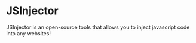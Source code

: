 # JSInjector
JSInjector is an open-source tools that allows you to inject javascript code into any websites!

